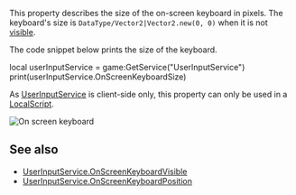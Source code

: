 This property describes the size of the on-screen keyboard in pixels. The keyboard's size is `DataType/Vector2|Vector2.new(0, 0)` when it is not [visible](https://developer.roblox.com/en-us/api-reference/property/UserInputService/OnScreenKeyboardVisible).

The code snippet below prints the size of the keyboard.

local userInputService = game:GetService("UserInputService")
print(userInputService.OnScreenKeyboardSize)

As [UserInputService](https://developer.roblox.com/en-us/api-reference/class/UserInputService) is client-side only, this property can only be used in a [LocalScript](https://developer.roblox.com/en-us/api-reference/class/LocalScript).

![On screen keyboard](https://developer.roblox.com/assets/bltd883fb9830c26628/Screenshot_(6).png)

See also
--------

*   [UserInputService.OnScreenKeyboardVisible](https://developer.roblox.com/en-us/api-reference/property/UserInputService/OnScreenKeyboardVisible)
*   [UserInputService.OnScreenKeyboardPosition](https://developer.roblox.com/en-us/api-reference/property/UserInputService/OnScreenKeyboardPosition)